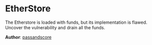 # EtherStore

The Etherstore is loaded with funds, but its implementation is flawed. Uncover the vulnerability and drain all the funds.


**Author**: [passandscore](https://github.com/passandscore)


